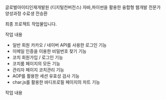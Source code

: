 글로벌아이티인재개발원
(디지털컨버전스) 자바,파이썬을 활용한 융합형 웹개발 전문가 양성과정 수료생 전승환

최종 프로젝트 작업물입니다.

작업 내용
  - 일반 회원 카카오 / 네이버 API를 사용한 로그인 기능
  - 이메일 인증을 이용한 비밀번호 찾기 기능
  - 코치 회원가입 / 로그인 기능
  - 코치룸 페이지의 모든 기능
  - 관리자 페이지 코치관리 기능
  - AOP를 활용한 세션 유효성 검사 기능
  - char.js를 활용한 바디프로필 페이지의 차트 기능
<p sytle="size: 10px;">작업 내용</p>
